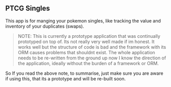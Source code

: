 ## PTCG Singles

This app is for manging your pokemon singles, like tracking the value and inventory of your duplicates (swaps).

> NOTE: This is currently a prototype application that was continually prototyped on top of. Its not really very well made
> if im honest. It works well but the structure of code is bad and the framework with its ORM causes problems that shouldnt
> exist. The whole application needs to be re-written from the ground up now I know the direction of the application, 
> ideally without the burden of a framework or ORM.

So If you read the above note, to summarise, just make sure you are aware if using this, that its a prototype and 
will be re-built soon.

